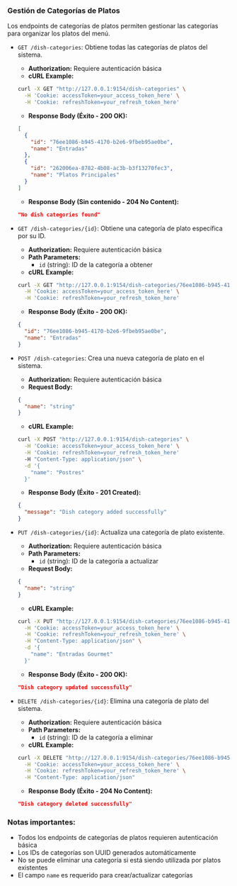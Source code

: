 ### Gestión de Categorías de Platos

Los endpoints de categorías de platos permiten gestionar las categorías para organizar los platos del menú.

- `GET /dish-categories`: Obtiene todas las categorías de platos del sistema.
  - **Authorization:** Requiere autenticación básica
  - **cURL Example:**
  ```bash
  curl -X GET "http://127.0.0.1:9154/dish-categories" \
    -H 'Cookie: accessToken=your_access_token_here' \
    -H 'Cookie: refreshToken=your_refresh_token_here'
  ```
  - **Response Body (Éxito - 200 OK):**
  ```json
  [
    {
      "id": "76ee1086-b945-4170-b2e6-9fbeb95ae0be",
      "name": "Entradas"
    },
    {
      "id": "262006ea-8782-4b08-ac3b-b3f13270fec3",
      "name": "Platos Principales"
    }
  ]
  ```
  - **Response Body (Sin contenido - 204 No Content):**
  ```json
  "No dish categories found"
  ```

- `GET /dish-categories/{id}`: Obtiene una categoría de plato específica por su ID.
  - **Authorization:** Requiere autenticación básica
  - **Path Parameters:**
    - `id` (string): ID de la categoría a obtener
  - **cURL Example:**
  ```bash
  curl -X GET "http://127.0.0.1:9154/dish-categories/76ee1086-b945-4170-b2e6-9fbeb95ae0be" \
    -H 'Cookie: accessToken=your_access_token_here' \
    -H 'Cookie: refreshToken=your_refresh_token_here'
  ```
  - **Response Body (Éxito - 200 OK):**
  ```json
  {
    "id": "76ee1086-b945-4170-b2e6-9fbeb95ae0be",
    "name": "Entradas"
  }
  ```

- `POST /dish-categories`: Crea una nueva categoría de plato en el sistema.
  - **Authorization:** Requiere autenticación básica
  - **Request Body:**
  ```json
  {
    "name": "string"
  }
  ```
  - **cURL Example:**
  ```bash
  curl -X POST "http://127.0.0.1:9154/dish-categories" \
    -H 'Cookie: accessToken=your_access_token_here' \
    -H 'Cookie: refreshToken=your_refresh_token_here'
    -H "Content-Type: application/json" \
    -d '{
      "name": "Postres"
    }'
  ```
  - **Response Body (Éxito - 201 Created):**
  ```json
  {
    "message": "Dish category added successfully"
  }
  ```

- `PUT /dish-categories/{id}`: Actualiza una categoría de plato existente.
  - **Authorization:** Requiere autenticación básica
  - **Path Parameters:**
    - `id` (string): ID de la categoría a actualizar
  - **Request Body:**
  ```json
  {
    "name": "string"
  }
  ```
  - **cURL Example:**
  ```bash
  curl -X PUT "http://127.0.0.1:9154/dish-categories/76ee1086-b945-4170-b2e6-9fbeb95ae0be" \
    -H 'Cookie: accessToken=your_access_token_here' \
    -H 'Cookie: refreshToken=your_refresh_token_here' \
    -H "Content-Type: application/json" \
    -d '{
      "name": "Entradas Gourmet"
    }'
  ```
  - **Response Body (Éxito - 200 OK):**
  ```json
  "Dish category updated successfully"
  ```

- `DELETE /dish-categories/{id}`: Elimina una categoría de plato del sistema.
  - **Authorization:** Requiere autenticación básica
  - **Path Parameters:**
    - `id` (string): ID de la categoría a eliminar
  - **cURL Example:**
  ```bash
  curl -X DELETE "http://127.0.0.1:9154/dish-categories/76ee1086-b945-4170-b2e6-9fbeb95ae0be" \
    -H 'Cookie: accessToken=your_access_token_here' \
    -H 'Cookie: refreshToken=your_refresh_token_here' \
    -H "Content-Type: application/json"
  ```
  - **Response Body (Éxito - 204 No Content):**
  ```json
  "Dish category deleted successfully"
  ```

### Notas importantes:
- Todos los endpoints de categorías de platos requieren autenticación básica
- Los IDs de categorías son UUID generados automáticamente
- No se puede eliminar una categoría si está siendo utilizada por platos existentes
- El campo `name` es requerido para crear/actualizar categorías

